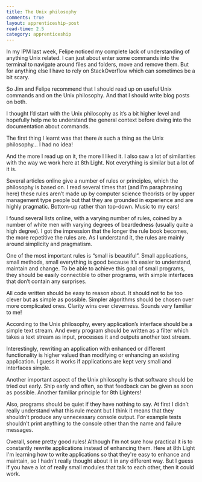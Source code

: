 ```yaml
---
title: The Unix philosophy
comments: true
layout: apprenticeship-post
read-time: 2.5
category: apprenticeship
---
```


In my IPM last week, Felipe noticed my complete lack of understanding of anything Unix related. I can just about enter some commands into the terminal to navigate around files and folders, move and remove them. But for anything else I have to rely on StackOverflow which can sometimes be a bit scary.

<!--break-->

So Jim and Felipe recommend that I should read up on useful Unix commands and on the Unix philosophy. And that I should write blog posts on both.

I thought I’d start with the Unix philosophy as it’s a bit higher level and hopefully help me to understand the general context before diving into the documentation about commands.

The first thing I learnt was that there *is* such a thing as the Unix philosophy… I had no idea!

And the more I read up on it, the more I liked it. I also saw a lot of similarities with the way we work here at 8th Light. Not everything is similar but a lot of it is.

Several articles online give a number of rules or principles, which the philosophy is based on. I read several times that (and I’m paraphrasing here) these rules aren’t made up by computer science theorists or by upper management type people but that they are grounded in experience and are highly pragmatic. Bottom-up rather than top-down. Music to my ears!

I found several lists online, with a varying number of rules, coined by a number of white men with varying degrees of beardedness (usually quite a high degree). I got the impression that the longer the rule book becomes, the more repetitive the rules are. As I understand it, the rules are mainly around simplicity and pragmatism.

One of the most important rules is “small is beautiful”. Small applications, small methods, small everything is good because it’s easier to understand, maintain and change. To be able to achieve this goal of small programs, they should be easily connectible to other programs, with simple interfaces that don’t contain any surprises.

All code written should be easy to reason about. It should not to be too clever but as simple as possible. Simpler algorithms should be chosen over more complicated ones. Clarity wins over cleverness. Sounds very familiar to me!

According to the Unix philosophy, every application’s interface should be a simple text stream. And every program should be written as a filter which takes a text stream as input, processes it and outputs another text stream.

Interestingly, rewriting an application with enhanced or different functionality is higher valued than modifying or enhancing an existing application. I guess it works if applications are kept very small and interfaces simple.

Another important aspect of the Unix philosophy is that software should be tried out early.  Ship early and often, so that feedback can be given as soon as possible. Another familiar principle for 8th Lighters!

Also, programs should be quiet if they have nothing to say. At first I didn’t really understand what this rule meant but I think it means that they shouldn’t produce any unnecessary console output. For example tests shouldn’t print anything to the console other than the name and failure messages.

Overall, some pretty good rules! Although I'm not sure how practical it is to constantly rewrite applications instead of enhancing them. Here at 8th Light I'm learning how to write applications so that they're easy to enhance and maintain, so I hadn't really thought about it in any different way. But I guess if you have a lot of really small modules that talk to each other, then it could work.